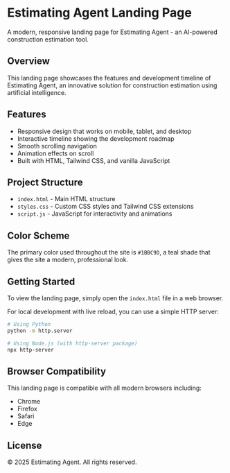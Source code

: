 # Estimating Agent Landing Page

A modern, responsive landing page for Estimating Agent - an AI-powered construction estimation tool.

## Overview

This landing page showcases the features and development timeline of Estimating Agent, an innovative solution for construction estimation using artificial intelligence.

## Features

- Responsive design that works on mobile, tablet, and desktop
- Interactive timeline showing the development roadmap
- Smooth scrolling navigation
- Animation effects on scroll
- Built with HTML, Tailwind CSS, and vanilla JavaScript

## Project Structure

- `index.html` - Main HTML structure
- `styles.css` - Custom CSS styles and Tailwind CSS extensions
- `script.js` - JavaScript for interactivity and animations

## Color Scheme

The primary color used throughout the site is `#1BBC9D`, a teal shade that gives the site a modern, professional look.

## Getting Started

To view the landing page, simply open the `index.html` file in a web browser.

For local development with live reload, you can use a simple HTTP server:

```bash
# Using Python
python -m http.server

# Using Node.js (with http-server package)
npx http-server
```

## Browser Compatibility

This landing page is compatible with all modern browsers including:

- Chrome
- Firefox
- Safari
- Edge

## License

© 2025 Estimating Agent. All rights reserved.
